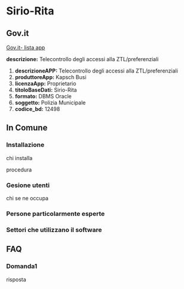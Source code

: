 # Sirio-Rita

## Gov.it

[Gov.it- lista app](http://basidati.agid.gov.it/catalogo/amm?code=c_a944)

**descrizione:** Telecontrollo degli accessi alla ZTL/preferenziali

1. **descrizioneAPP:** Telecontrollo degli accessi alla ZTL/preferenziali
2. **produttoreApp:** Kapsch Busi
3. **licenzaApp:** Proprietario
4. **titoloBaseDati:** Sirio-Rita
5. **formato:** DBMS Oracle
6. **soggetto:** Polizia Municipale
7. **codice_bd:** 12498

## In Comune

### Installazione

chi installa

procedura

### Gesione utenti

chi se ne occupa

### Persone particolarmente esperte

### Settori che utilizzano il software

## FAQ

### Domanda1

risposta
